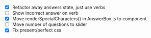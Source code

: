 - [x] Refactor away answers state, just use verbs
- [ ] Show incorrect answer on verb
- [x] Move renderSpecialCharacters() in AnswerBox.js to component
- [ ] Move number of questions to slider
- [x] Fix present/perfect css
